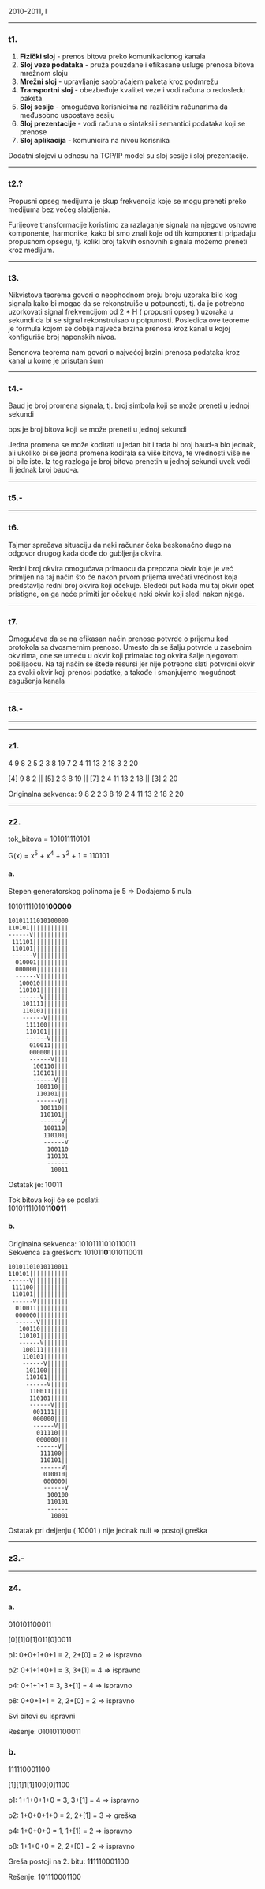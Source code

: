 2010-2011, I

---

### t1.

1. **Fizički sloj** - prenos bitova preko komunikacionog kanala
2. **Sloj veze podataka** - pruža pouzdane i efikasane usluge prenosa bitova mrežnom sloju
3. **Mrežni sloj** - upravljanje saobraćajem paketa kroz podmrežu
4. **Transportni sloj** - obezbeđuje kvalitet veze i vodi računa o redosledu paketa
5. **Sloj sesije** - omogućava korisnicima na različitim računarima da međusobno uspostave sesiju
6. **Sloj prezentacije** - vodi računa o sintaksi i semantici podataka koji se prenose
7. **Sloj aplikacija** - komunicira na nivou korisnika

Dodatni slojevi u odnosu na TCP/IP model su sloj sesije i sloj prezentacije.

---

### t2.?

Propusni opseg medijuma je skup frekvencija koje se mogu preneti preko medijuma bez većeg slabljenja.

Furijeove transformacije koristimo za razlaganje signala na njegove osnovne komponente, harmonike, kako bi smo znali koje od tih komponenti pripadaju propusnom opsegu, tj. koliki broj takvih osnovnih signala možemo preneti kroz medijum.

---

### t3.

Nikvistova teorema govori o neophodnom broju broju uzoraka bilo kog signala kako bi mogao da se rekonstruiše u potpunosti, tj. da je potrebno uzorkovati signal frekvencijom od 2 * H ( propusni opseg ) uzoraka u sekundi da bi se signal rekonstruisao u potpunosti. Posledica ove teoreme je formula kojom se dobija najveća brzina prenosa kroz kanal u kojoj konfiguriše broj naponskih nivoa.

Šenonova teorema nam govori o najvećoj brzini prenosa podataka kroz kanal u kome je prisutan šum

---

### t4.-

Baud je broj promena signala, tj. broj simbola koji se može preneti u jednoj sekundi

bps je broj bitova koji se može preneti u jednoj sekundi

Jedna promena se može kodirati u jedan bit i tada bi broj baud-a bio jednak, ali ukoliko bi se jedna promena kodirala sa više bitova, te vrednosti više ne bi bile iste. Iz tog razloga je broj bitova prenetih u jednoj sekundi uvek veći ili jednak broj baud-a.

---

### t5.-



---

### t6.

Tajmer sprečava situaciju da neki računar čeka beskonačno dugo na odgovor drugog kada dođe do gubljenja okvira.

Redni broj okvira omogućava primaocu da prepozna okvir koje je već primljen na taj način što će nakon prvom prijema uvećati vrednost koja predstavlja redni broj okvira koji očekuje. Sledeći put kada mu taj okvir opet pristigne, on ga neće primiti jer očekuje neki okvir koji sledi nakon njega.

---

### t7.

Omogućava da se na efikasan način prenose potvrde o prijemu kod protokola sa dvosmernim prenoso. Umesto da se šalju potvrde u zasebnim okvirima, one se umeću u okvir koji primalac tog okvira šalje njegovom pošiljaocu. Na taj način se štede resursi jer nije potrebno slati potvrdni okvir za svaki okvir koji prenosi podatke, a takođe i smanjujemo mogućnost zagušenja kanala

---

### t8.-

---

---

### z1.

4 9 8 2 5 2 3 8 19 7 2 4 11 13 2 18 3 2 20

[4] 9 8 2 || [5] 2 3 8 19 || [7] 2 4 11 13 2 18 || [3] 2 20


Originalna sekvenca:
9 8 2 2 3 8 19 2 4 11 13 2 18 2 20

---

### z2.

tok_bitova = 101011110101

G(x) = x<sup>5</sup> + x<sup>4</sup> + x<sup>2</sup> + 1 = 110101

#### a.

Stepen generatorskog polinoma je 5 => Dodajemo 5 nula

101011110101**00000**

```
10101111010100000
110101|||||||||||
------V||||||||||
 111101||||||||||
 110101||||||||||
 ------V|||||||||
  010001|||||||||
  000000|||||||||
  ------V||||||||
   100010||||||||
   110101||||||||
   ------V|||||||
    101111|||||||
    110101|||||||
    ------V||||||
     111100||||||
     110101||||||
     ------V|||||
      010011|||||
      000000|||||
      ------V||||
       100110||||
       110101||||
       ------V|||
        100110|||
        110101|||
        ------V||
         100110||
         110101||
         ------V|
          100110|
          110101|
          ------V
           100110
           110101
           ------
            10011
```

Ostatak je: 10011

Tok bitova koji će se poslati:  
101011110101**10011**


#### b.

Originalna sekvenca: 10101111010110011  
Sekvenca sa greškom: 101011**0**1010110011  

```
10101101010110011
110101|||||||||||
------V||||||||||
 111100||||||||||
 110101||||||||||
 ------V|||||||||
  010011|||||||||
  000000|||||||||
  ------V||||||||
   100110||||||||
   110101||||||||
   ------V|||||||
    100111|||||||
    110101|||||||
    ------V||||||
     101100||||||
     110101||||||
     ------V|||||
      110011|||||
      110101|||||
      ------V||||
       001111||||
       000000||||
       ------V|||
        011110|||
        000000|||
        ------V||
         111100||
         110101||
         ------V|
          010010|
          000000|
          ------V
           100100
           110101
           ------
            10001
```

Ostatak pri deljenju ( 10001 ) nije jednak nuli => postoji greška

---

### z3.-


---

### z4.

#### a.

010101100011

[0][1]0[1]011[0]0011

p1: 0+0+1+0+1 = 2, 2+[0] = 2 => ispravno

p2: 0+1+1+0+1 = 3, 3+[1] = 4 => ispravno

p4: 0+1+1+1 = 3, 3+[1] = 4 => ispravno

p8: 0+0+1+1 = 2, 2+[0] = 2 => ispravno

Svi bitovi su ispravni

Rešenje: 010101100011

### b.

111110001100

[1][1]1[1]100[0]1100

p1: 1+1+0+1+0 = 3, 3+[1] = 4 => ispravno

p2: 1+0+0+1+0 = 2, 2+[1] = 3 => greška

p4: 1+0+0+0 = 1, 1+[1] = 2 => ispravno

p8: 1+1+0+0 = 2, 2+[0] = 2 => ispravno

Greša postoji na 2. bitu: 1**1**1110001100

Rešenje: 101110001100


[\\]: # ( Reference )

[baud-vs-bps]: https://www.linuxjournal.com/files/linuxjournal.com/linuxjournal/articles/010/1097/1097s2.html